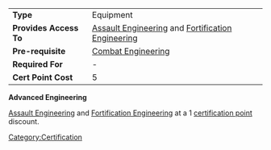|                        |                                                                                                             |
| ---------------------- | ----------------------------------------------------------------------------------------------------------- |
| **Type**               | Equipment                                                                                                   |
| **Provides Access To** | [Assault Engineering](Assault_Engineering.md) and [Fortification Engineering](Fortification_Engineering.md) |
| **Pre-requisite**      | [Combat Engineering](Combat_Engineering.md)                                                                 |
| **Required For**       | \-                                                                                                          |
| **Cert Point Cost**    | 5                                                                                                           |

**Advanced Engineering**

[Assault Engineering](Assault_Engineering.md) and [Fortification
Engineering](Fortification_Engineering.md) at a 1 [certification
point](certification_points.md) discount.

[Category:Certification](../Category:Certification.md)

